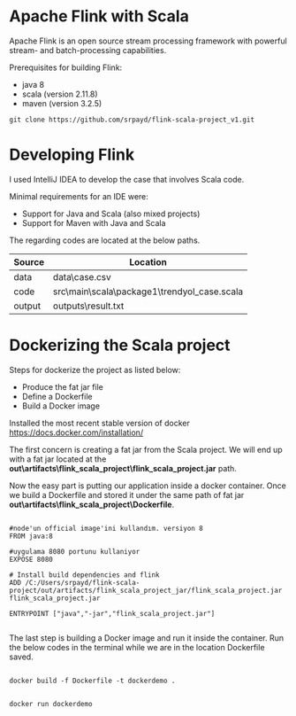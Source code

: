 # Apache Flink with Scala
 
Apache Flink is an open source stream processing framework with powerful stream- and batch-processing capabilities.

Prerequisites for building Flink:

- java 8
- scala (version 2.11.8)
- maven (version 3.2.5)

```
git clone https://github.com/srpayd/flink-scala-project_v1.git
```

# Developing Flink

I used IntelliJ IDEA to develop the case that involves Scala code. 

Minimal requirements for an IDE were:

- Support for Java and Scala (also mixed projects)
- Support for Maven with Java and Scala

The regarding codes are located at the below paths.


Source | Location
------ | --------
data | data\case.csv
code | src\main\scala\package1\trendyol_case.scala
output | outputs\result.txt


# Dockerizing the Scala project

Steps for dockerize the project as listed below:
- Produce the fat jar file
- Define a Dockerfile
- Build a Docker image

Installed the most recent stable version of docker https://docs.docker.com/installation/

The first concern is creating a fat jar from the Scala project. We will end up with a fat jar located at the **out\artifacts\flink_scala_project\flink_scala_project.jar** path.

Now the easy part is putting our application inside a docker container. Once we build a Dockerfile and stored it under the same path of fat jar **out\artifacts\flink_scala_project\Dockerfile**.
```

#node'un official image'ini kullandım. versiyon 8
FROM java:8

#uygulama 8080 portunu kullaniyor
EXPOSE 8080

# Install build dependencies and flink
ADD /C:/Users/srpayd/flink-scala-project/out/artifacts/flink_scala_project_jar/flink_scala_project.jar flink_scala_project.jar

ENTRYPOINT ["java","-jar","flink_scala_project.jar"]


```
The last step is building a Docker image and run it inside the container. Run the below codes in the terminal while we are in the location Dockerfile saved.
```

docker build -f Dockerfile -t dockerdemo .

```
```

docker run dockerdemo 

```
